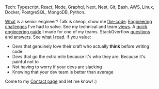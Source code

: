 Tech: Typescript, React, Node, Graphql, Next, Nest, Git, Bash, AWS, Linux, Docker, PostgreSQL, MongoDB, Python.

[What](https://www.kitchensoap.com/2012/10/25/on-being-a-senior-engineer/) is a senior engineer? Talk is cheap, show me [the-code](https://github.com/zenVentzi?tab=repositories). [Engineering challenges](https://www.zenventzi.com/blog/software-engineering-challenges) I've had to solve. See my technical and team [views](https://www.zenventzi.com/blog/tech-software-engineering-views). A [quick engineering guide](https://www.zenventzi.com/blog/quick-engineering-guide-for-one-of-my-teams) I made for one of my teams. StackOverflow [questions](https://stackoverflow.com/users/4132182/zenventzi?tab=questions&sort=votes) and [answers](https://stackoverflow.com/users/4132182/zenventzi?tab=answers&sort=votes). See [what I read](https://www.zenventzi.com/blog/engineering-library). If you value:
- Devs that genuinely love their craft who actually **think** before writing code
- Devs that go the extra mile because it's who they are. Because it's painful not to
- Not having to worry if your devs are slacking
- Knowing that your dev team is better than average

Come to my [Contact page](https://www.zenventzi.com/contact) and let me know! :)
